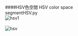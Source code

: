 ####HSV色空間 HSV color space<br>
segmentHSV.py<br>
![hsv1](https://cloud.githubusercontent.com/assets/17031124/22663830/8b33a6b0-ecf1-11e6-8ed5-5c9abf54e131.png)<br>
<br>
![hsv](https://cloud.githubusercontent.com/assets/17031124/22663832/8c7327ee-ecf1-11e6-92b2-0013699d2569.png)<br>